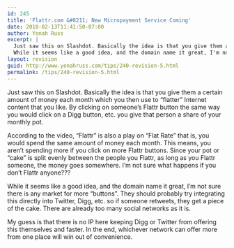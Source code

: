 ```yaml
---
id: 245
title: 'Flattr.com &#8211; New Micropayment Service Coming'
date: 2010-02-13T11:41:50-07:00
author: Yonah Russ
excerpt: |
  Just saw this on Slashdot. Basically the idea is that you give them a certain amount of money each month which you then use to "flatter" Internet content that you like...
  While it seems like a good idea, and the domain name it great, I'm not sure there is any market for more "buttons". They should probably try integrating this directly into Twitter, Digg, etc. so if someone retweets, they get a piece of the cake. There are already too many social networks as it is.
layout: revision
guid: http://www.yonahruss.com/tips/240-revision-5.html
permalink: /tips/240-revision-5.html
---
```

Just saw this on Slashdot. Basically the idea is that you give them a certain amount of money each month which you then use to &#8220;flatter&#8221; Internet content that you like. By clicking on someone&#8217;s Flattr button the same way you would click on a Digg button, etc. you give that person a share of your monthly pot. 

According to the video, &#8220;Flattr&#8221; is also a play on &#8220;Flat Rate&#8221; that is, you would spend the same amount of money each month. This means, you aren&#8217;t spending more if you click on more Flattr buttons. Since your pot or &#8220;cake&#8221; is split evenly between the people you Flattr, as long as you Flattr someone, the money goes somewhere. I&#8217;m not sure what happens if you don&#8217;t Flattr anyone???

While it seems like a good idea, and the domain name it great, I&#8217;m not sure there is any market for more &#8220;buttons&#8221;. They should probably try integrating this directly into Twitter, Digg, etc. so if someone retweets, they get a piece of the cake. There are already too many social networks as it is.

My guess is that there is no IP here keeping Digg or Twitter from offering this themselves and faster. In the end, whichever network can offer more from one place will win out of convenience.